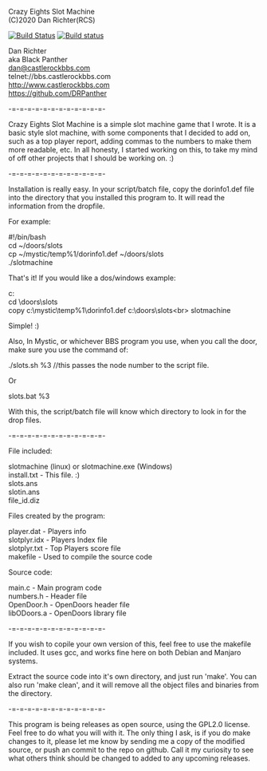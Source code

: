 Crazy Eights Slot Machine<br>
(C)2020 Dan Richter(RCS)<p>
  
[![Build Status](https://travis-ci.com/DRPanther/Crazy_Eights_Slots.svg?branch=master)](https://travis-ci.com/DRPanther/Crazy_Eights_Slots)
[![Build status](https://ci.appveyor.com/api/projects/status/jdv40b3bfh7mwwna?svg=true)](https://ci.appveyor.com/project/DRPanther/crazy-eights-slots)

Dan Richter<br>
aka Black Panther<br>
dan@castlerockbbs.com<br>
telnet://bbs.castlerockbbs.com<br>
http://www.castlerockbbs.com<br>
https://github.com/DRPanther<br>

-=-=-=-=-=-=-=-=-=-=-=-=-

Crazy Eights Slot Machine is a simple slot machine game that I wrote. It
is a basic style slot machine, with some components that I decided to add
on, such as a top player report, adding commas to the numbers to make them
more readable, etc. In all honesty, I started working on this, to take my
mind of off other projects that I should be working on. :)

-=-=-=-=-=-=-=-=-=-=-=-=-

Installation is really easy. In your script/batch file, copy the dorinfo1.def
file into the directory that you installed this program to. It will read the 
information from the dropfile.

For example:

#!/bin/bash<br>
cd ~/doors/slots<br>
cp ~/mystic/temp%1/dorinfo1.def ~/doors/slots<br>
./slotmachine<p>

That's it! If you would like a dos/windows example:

c:<br>
cd \doors\slots<br>
copy c:\mystic\temp%1\dorinfo1.def c:\doors\slots\<br>
slotmachine<p>

Simple! :)

Also, In Mystic, or whichever BBS program you use, when you call the door, 
make sure you use the command of: 

./slots.sh %3  //this passes the node number to the script file.

Or

slots.bat %3

With this, the script/batch file will know which directory to look in for the
drop files. 

-=-=-=-=-=-=-=-=-=-=-=-=-

File included:

slotmachine (linux) or slotmachine.exe (Windows)<br>
install.txt - This file. :)<br>
slots.ans<br>
slotin.ans<br>
file_id.diz<p>

Files created by the program:

player.dat - Players info<br>
slotplyr.idx - Players Index file<br>
slotplyr.txt - Top Players score file<br>
makefile - Used to compile the source code<p>

Source code:

main.c - Main program code<br>
numbers.h - Header file<br>
OpenDoor.h - OpenDoors header file<br>
libODoors.a - OpenDoors library file<p>

-=-=-=-=-=-=-=-=-=-=-=-=-

If you wish to copile your own version of this, feel free to use the makefile
included. It uses gcc, and works fine here on both Debian and Manjaro systems.

Extract the source code into it's own directory, and just run 'make'. You can
also run 'make clean', and it will remove all the object files and binaries
from the directory.

-=-=-=-=-=-=-=-=-=-=-=-=-

This program is being releases as open source, using the GPL2.0 license. Feel
free to do what you will with it. The only thing I ask, is if you do make
changes to it, please let me know by sending me a copy of the modified source,
or push an commit to the repo on github. Call it my curiosity to see what
others think should be changed to added to any upcoming releases.
